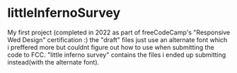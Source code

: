 # littleInfernoSurvey
My first project (completed in 2022 as part of freeCodeCamp's "Responsive Wed Design" certification :)
the "draft" files just use an alternate font which i preffered more but couldnt figure out how to use when submitting the code to FCC. "little inferno survey" contains the files i ended up submitting instead(with the alternate font).
